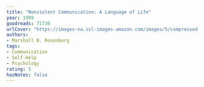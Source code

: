 ```yaml
---
title: "Nonviolent Communication: A Language of Life"
year: 1999
goodreads: 71730
urlCover: "https://images-na.ssl-images-amazon.com/images/S/compressed.photo.goodreads.com/books/1386925124i/71730.jpg"
authors:
- Marshall B. Rosenberg
tags:
- Communication
- Self-Help
- Psychology
rating: 5
hasNotes: false
---
```

